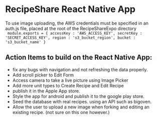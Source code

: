 # RecipeShare React Native App

To use image uploading, the AWS credentials must be specified in an auth.js file, placed at the root of the RecipeShareExpo directory
<br>
<code>
module.exports = { accessKey : 'AWS_ACCESS_KEY', secretKey : 'SECRET_ACCESS_KEY', region : 's3_bucket_region', bucket : 's3_bucket_name' }
 </code>
 </br>

<h2>Action Items to build on the React Native App:</h2>

<ul>

 <li>fix any bugs with navigation and not refreshing the data properly.</li>

 <li>Add scroll picker to Edit Form</li>

 <li>Access camera to take a live picture using Image Picker</li>

 <li>Add more unit types to Create Recipe and Edit Recipe</li>

 <li>publish it in the Apple App store.</li>

 <li>Style the app for android and publish it to the google play store.</li>

 <li>Seed the database with real recipes. using an API such as bigoven.</li>

 <li>Allow the user to upload a new image when forking and editing an existing recipe. (not sure on this one however.)</li>
 
 </ul>
